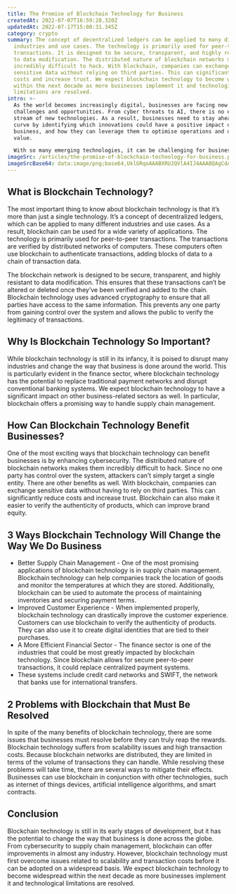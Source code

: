 ```yaml
---
title: The Promise of Blockchain Technology for Business
createdAt: 2022-07-07T16:59:28.320Z
updatedAt: 2022-07-17T15:00:31.345Z
category: crypto
summary: The concept of decentralized ledgers can be applied to many different
  industries and use cases. The technology is primarily used for peer-to-peer
  transactions. It is designed to be secure, transparent, and highly resistant
  to data modification. The distributed nature of blockchain networks makes them
  incredibly difficult to hack. With blockchain, companies can exchange
  sensitive data without relying on third parties. This can significantly reduce
  costs and increase trust. We expect blockchain technology to become widespread
  within the next decade as more businesses implement it and technological
  limitations are resolved.
intro: >-
  As the world becomes increasingly digital, businesses are facing new
  challenges and opportunities. From cyber threats to AI, there is no end to the
  stream of new technologies. As a result, businesses need to stay ahead of the
  curve by identifying which innovations could have a positive impact on their
  business, and how they can leverage them to optimise operations and drive
  value.

  With so many emerging technologies, it can be challenging for businesses to know where best to focus their innovation efforts. Fortunately, there are plenty of potential areas for innovation that have the potential to have an impact on your business. After exploring several emerging technology trends and reviewing numerous outside sources, we found that blockchain technology stands out as one of the most promising innovations for businesses in almost any industry.
imageSrc: /articles/the-promise-of-blockchain-technology-for-business.png
imageSrcBase64: data:image/png;base64,UklGRqoAAABXRUJQVlA4IJ4AAABQAgCdASoKAAoAAUAmJbACdLoAArrYT0XQGoAA/vG6eP/gp0EKyaRKB9y4dl5dC/GUv/2SXTs5mOvx3JCLnz2eS7ygEp4I/Gh5fcXK41V0k30/HFdifGlq0Z3q8XCPkEe1mJwQWjo1gF6QGp/80PvXXpj/UUVnFhv/4FHcdDtl/8hE4/vJ/xeJv2LcfsL5M+h/4N//aEeXV8faX8RgAA==
---
```


## What is Blockchain Technology?

The most important thing to know about blockchain technology is that it’s more than just a single technology. It’s a concept of decentralized ledgers, which can be applied to many different industries and use cases. As a result, blockchain can be used for a wide variety of applications. The technology is primarily used for peer-to-peer transactions. The transactions are verified by distributed networks of computers. These computers often use blockchain to authenticate transactions, adding blocks of data to a chain of transaction data.

The blockchain network is designed to be secure, transparent, and highly resistant to data modification. This ensures that these transactions can’t be altered or deleted once they’ve been verified and added to the chain. Blockchain technology uses advanced cryptography to ensure that all parties have access to the same information. This prevents any one party from gaining control over the system and allows the public to verify the legitimacy of transactions.

## Why Is Blockchain Technology So Important?

While blockchain technology is still in its infancy, it is poised to disrupt many industries and change the way that business is done around the world. This is particularly evident in the finance sector, where blockchain technology has the potential to replace traditional payment networks and disrupt conventional banking systems.
We expect blockchain technology to have a significant impact on other business-related sectors as well. In particular, blockchain offers a promising way to handle supply chain management.

## How Can Blockchain Technology Benefit Businesses?

One of the most exciting ways that blockchain technology can benefit businesses is by enhancing cybersecurity. The distributed nature of blockchain networks makes them incredibly difficult to hack. Since no one party has control over the system, attackers can’t simply target a single entity.
There are other benefits as well. With blockchain, companies can exchange sensitive data without having to rely on third parties. This can significantly reduce costs and increase trust. Blockchain can also make it easier to verify the authenticity of products, which can improve brand equity.

## 3 Ways Blockchain Technology Will Change the Way We Do Business

- Better Supply Chain Management - One of the most promising applications of blockchain technology is in supply chain management. Blockchain technology can help companies track the location of goods and monitor the temperatures at which they are stored. Additionally, blockchain can be used to automate the process of maintaining inventories and securing payment terms.
- Improved Customer Experience - When implemented properly, blockchain technology can drastically improve the customer experience. Customers can use blockchain to verify the authenticity of products. They can also use it to create digital identities that are tied to their purchases.
- A More Efficient Financial Sector - The finance sector is one of the industries that could be most greatly impacted by blockchain technology. Since blockchain allows for secure peer-to-peer transactions, it could replace centralized payment systems.
- These systems include credit card networks and SWIFT, the network that banks use for international transfers.

## 2 Problems with Blockchain that Must Be Resolved

In spite of the many benefits of blockchain technology, there are some issues that businesses must resolve before they can truly reap the rewards. Blockchain technology suffers from scalability issues and high transaction costs. Because blockchain networks are distributed, they are limited in terms of the volume of transactions they can handle.
While resolving these problems will take time, there are several ways to mitigate their effects. Businesses can use blockchain in conjunction with other technologies, such as internet of things devices, artificial intelligence algorithms, and smart contracts.

## Conclusion

Blockchain technology is still in its early stages of development, but it has the potential to change the way that business is done across the globe. From cybersecurity to supply chain management, blockchain can offer improvements in almost any industry.
However, blockchain technology must first overcome issues related to scalability and transaction costs before it can be adopted on a widespread basis.
We expect blockchain technology to become widespread within the next decade as more businesses implement it and technological limitations are resolved.
